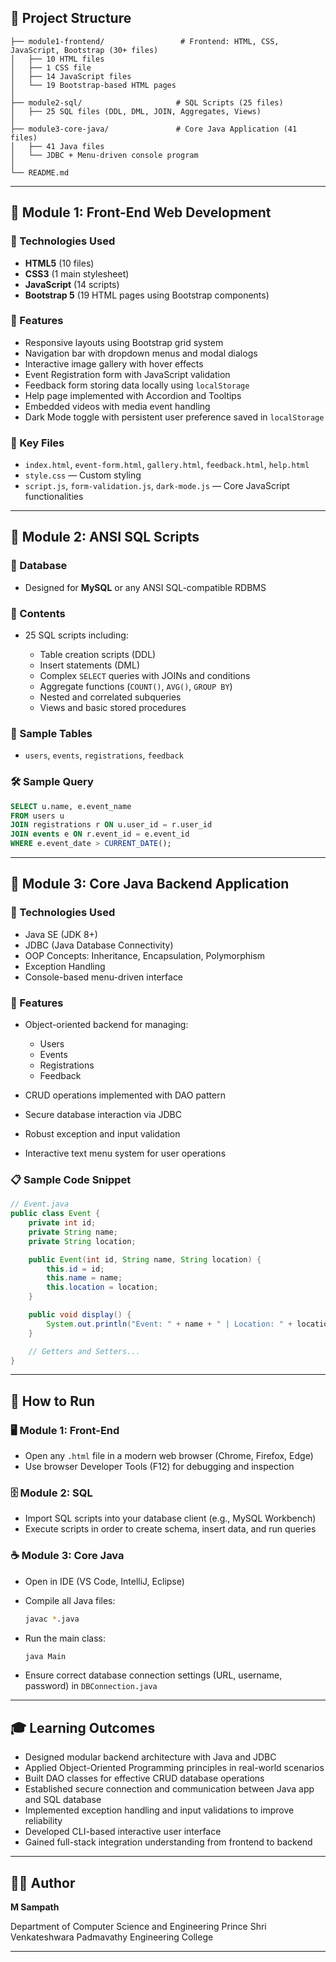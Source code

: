 
## 📁 Project Structure

```
├── module1-frontend/                 # Frontend: HTML, CSS, JavaScript, Bootstrap (30+ files)
│   ├── 10 HTML files
│   ├── 1 CSS file
│   ├── 14 JavaScript files
│   └── 19 Bootstrap-based HTML pages
│
├── module2-sql/                     # SQL Scripts (25 files)
│   ├── 25 SQL files (DDL, DML, JOIN, Aggregates, Views)
│
├── module3-core-java/               # Core Java Application (41 files)
│   ├── 41 Java files
│   └── JDBC + Menu-driven console program
│
└── README.md
```

---

## 🔷 Module 1: Front-End Web Development

### 📌 Technologies Used

* **HTML5** (10 files)
* **CSS3** (1 main stylesheet)
* **JavaScript** (14 scripts)
* **Bootstrap 5** (19 HTML pages using Bootstrap components)

### 🎯 Features

* Responsive layouts using Bootstrap grid system
* Navigation bar with dropdown menus and modal dialogs
* Interactive image gallery with hover effects
* Event Registration form with JavaScript validation
* Feedback form storing data locally using `localStorage`
* Help page implemented with Accordion and Tooltips
* Embedded videos with media event handling
* Dark Mode toggle with persistent user preference saved in `localStorage`

### 📂 Key Files

* `index.html`, `event-form.html`, `gallery.html`, `feedback.html`, `help.html`
* `style.css` — Custom styling
* `script.js`, `form-validation.js`, `dark-mode.js` — Core JavaScript functionalities

---

## 🔷 Module 2: ANSI SQL Scripts

### 📌 Database

* Designed for **MySQL** or any ANSI SQL-compatible RDBMS

### 📂 Contents

* 25 SQL scripts including:

  * Table creation scripts (DDL)
  * Insert statements (DML)
  * Complex `SELECT` queries with JOINs and conditions
  * Aggregate functions (`COUNT()`, `AVG()`, `GROUP BY`)
  * Nested and correlated subqueries
  * Views and basic stored procedures

### 🧪 Sample Tables

* `users`, `events`, `registrations`, `feedback`

### 🛠 Sample Query

```sql
SELECT u.name, e.event_name
FROM users u
JOIN registrations r ON u.user_id = r.user_id
JOIN events e ON r.event_id = e.event_id
WHERE e.event_date > CURRENT_DATE();
```

---

## 🔷 Module 3: Core Java Backend Application

### 📌 Technologies Used

* Java SE (JDK 8+)
* JDBC (Java Database Connectivity)
* OOP Concepts: Inheritance, Encapsulation, Polymorphism
* Exception Handling
* Console-based menu-driven interface

### 🎯 Features

* Object-oriented backend for managing:

  * Users
  * Events
  * Registrations
  * Feedback
* CRUD operations implemented with DAO pattern
* Secure database interaction via JDBC
* Robust exception and input validation
* Interactive text menu system for user operations

### 📋 Sample Code Snippet

```java
// Event.java
public class Event {
    private int id;
    private String name;
    private String location;

    public Event(int id, String name, String location) {
        this.id = id;
        this.name = name;
        this.location = location;
    }

    public void display() {
        System.out.println("Event: " + name + " | Location: " + location);
    }

    // Getters and Setters...
}
```

---

## 🚀 How to Run

### 🖥 Module 1: Front-End

* Open any `.html` file in a modern web browser (Chrome, Firefox, Edge)
* Use browser Developer Tools (F12) for debugging and inspection

### 🗄 Module 2: SQL

* Import SQL scripts into your database client (e.g., MySQL Workbench)
* Execute scripts in order to create schema, insert data, and run queries

### ☕ Module 3: Core Java

* Open in IDE (VS Code, IntelliJ, Eclipse)
* Compile all Java files:

  ```bash
  javac *.java
  ```
* Run the main class:

  ```bash
  java Main
  ```
* Ensure correct database connection settings (URL, username, password) in `DBConnection.java`

---

## 🎓 Learning Outcomes

* Designed modular backend architecture with Java and JDBC
* Applied Object-Oriented Programming principles in real-world scenarios
* Built DAO classes for effective CRUD database operations
* Established secure connection and communication between Java app and SQL database
* Implemented exception handling and input validations to improve reliability
* Developed CLI-based interactive user interface
* Gained full-stack integration understanding from frontend to backend

---

## 👨‍💻 Author

**M Sampath**

Department of Computer Science and Engineering
Prince Shri Venkateshwara Padmavathy Engineering College

---

